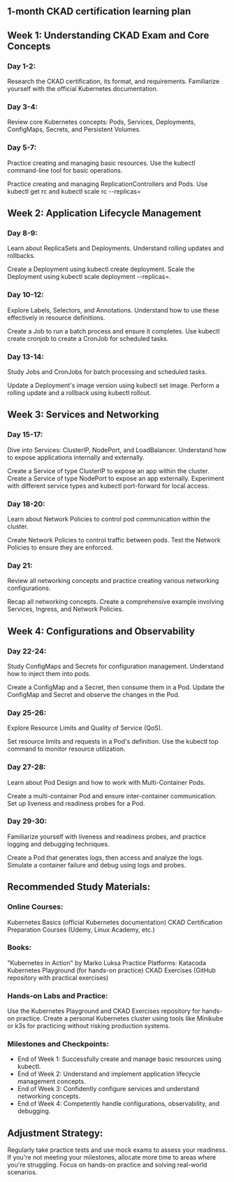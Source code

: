 ## 1-month CKAD certification learning plan

## Week 1: Understanding CKAD Exam and Core Concepts

### Day 1-2: 
Research the CKAD certification, its format, and requirements. Familiarize yourself with the official Kubernetes documentation.
###  Day 3-4: 
Review core Kubernetes concepts: Pods, Services, Deployments, ConfigMaps, Secrets, and Persistent Volumes.
### Day 5-7: 
Practice creating and managing basic resources. Use the kubectl command-line tool for basic operations.

Practice creating and managing ReplicationControllers and Pods.
Use kubectl get rc and kubectl scale rc <rc-name> --replicas=<desired-replicas>

## Week 2: Application Lifecycle Management

### Day 8-9: 
Learn about ReplicaSets and Deployments. Understand rolling updates and rollbacks.

Create a Deployment using kubectl create deployment.
Scale the Deployment using kubectl scale deployment <deployment-name> --replicas=<desired-replicas>.

### Day 10-12:
Explore Labels, Selectors, and Annotations. Understand how to use these effectively in resource definitions.

Create a Job to run a batch process and ensure it completes.
Use kubectl create cronjob to create a CronJob for scheduled tasks.

### Day 13-14: 
Study Jobs and CronJobs for batch processing and scheduled tasks.

Update a Deployment's image version using kubectl set image.
Perform a rolling update and a rollback using kubectl rollout.

## Week 3: Services and Networking

### Day 15-17: 

Dive into Services: ClusterIP, NodePort, and LoadBalancer. Understand how to expose applications internally and externally.

Create a Service of type ClusterIP to expose an app within the cluster.
Create a Service of type NodePort to expose an app externally.
Experiment with different service types and kubectl port-forward for local access.

### Day 18-20: 

Learn about Network Policies to control pod communication within the cluster.

Create Network Policies to control traffic between pods.
Test the Network Policies to ensure they are enforced.

### Day 21: 

Review all networking concepts and practice creating various networking configurations.

Recap all networking concepts.
Create a comprehensive example involving Services, Ingress, and Network Policies.

## Week 4: Configurations and Observability

### Day 22-24: 

Study ConfigMaps and Secrets for configuration management. Understand how to inject them into pods.

Create a ConfigMap and a Secret, then consume them in a Pod.
Update the ConfigMap and Secret and observe the changes in the Pod.

### Day 25-26: 
Explore Resource Limits and Quality of Service (QoS).

Set resource limits and requests in a Pod's definition.
Use the kubectl top command to monitor resource utilization.

### Day 27-28: 
Learn about Pod Design and how to work with Multi-Container Pods.

Create a multi-container Pod and ensure inter-container communication.
Set up liveness and readiness probes for a Pod.

### Day 29-30: 
Familiarize yourself with liveness and readiness probes, and practice logging and debugging techniques.

Create a Pod that generates logs, then access and analyze the logs.
Simulate a container failure and debug using logs and probes.

## Recommended Study Materials:

### Online Courses:
Kubernetes Basics (official Kubernetes documentation)
CKAD Certification Preparation Courses (Udemy, Linux Academy, etc.)

### Books:
"Kubernetes in Action" by Marko Luksa
Practice Platforms:
Katacoda
Kubernetes Playground (for hands-on practice)
CKAD Exercises (GitHub repository with practical exercises)

### Hands-on Labs and Practice:
Use the Kubernetes Playground and CKAD Exercises repository for hands-on practice.
Create a personal Kubernetes cluster using tools like Minikube or k3s for practicing without risking production systems.

### Milestones and Checkpoints:
- End of Week 1: Successfully create and manage basic resources using kubectl.
- End of Week 2: Understand and implement application lifecycle management concepts.
- End of Week 3: Confidently configure services and understand networking concepts.
- End of Week 4: Competently handle configurations, observability, and debugging.

## Adjustment Strategy:
Regularly take practice tests and use mock exams to assess your readiness. If you're not meeting your milestones, allocate more time to areas where you're struggling. Focus on hands-on practice and solving real-world scenarios.
